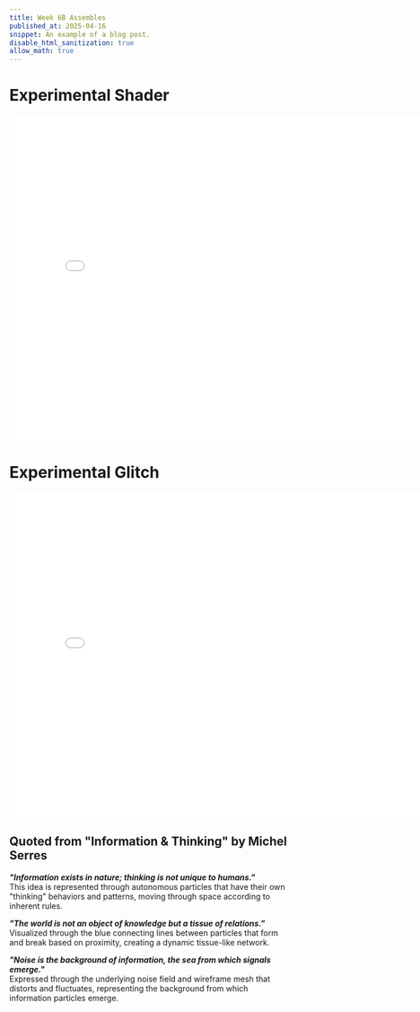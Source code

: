 ```yaml
---
title: Week 6B Assembles
published_at: 2025-04-16
snippet: An example of a blog post.
disable_html_sanitization: true
allow_math: true
---
```




# Experimental Shader

<iframe src="/simpleShader.html" width="800" height="580" frameborder="0"></iframe>

# Experimental Glitch

<iframe src="/chaos.html" width="800" height="580" frameborder="0"></iframe>

## Quoted from "Information & Thinking" by Michel Serres
**<em>"Information exists in nature; thinking is not unique to humans."</em>**
<br> This idea is represented through autonomous particles that have their own "thinking" behaviors and patterns, moving through space according to inherent rules.


**<em>"The world is not an object of knowledge but a tissue of relations."</em>**
<br> Visualized through the blue connecting lines between particles that form and break based on proximity, creating a dynamic tissue-like network.

**<em>"Noise is the background of information, the sea from which signals emerge."</em>**
<br> Expressed through the underlying noise field and wireframe mesh that distorts and fluctuates, representing the background from which information particles emerge.

